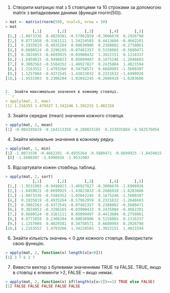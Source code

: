 1.	Створити матрицю mat з 5 стовпцями та 10 строками за допомогою matrix з випадковими даними (функція rnorm(50)).

```r
> mat <- matrix(rnorm(50), ncol=5, nrow = 10)
> mat
            [,1]       [,2]        [,3]       [,4]       [,5]
 [1,] -1.0073336  0.4029381 -0.57962959 -0.3006670  0.2926798
 [2,]  0.8771058 -0.3161111  1.34224583  0.4413604 -0.4662201
 [3,]  0.1935819 -0.4935264  0.08030906  0.2388802 -0.2758061
 [4,]  0.6680524 -0.3296165 -0.07481357  0.5158865 -0.5680471
 [5,]  0.3824953 -0.6699925 -0.03900432  1.3922151  0.1316337
 [6,] -1.8459815 -0.9490823  0.05099407  0.1675246 -1.2646683
 [7,]  0.3002563 -0.5584352 -1.46927827  0.2435884  1.4021594
 [8,]  1.2163552  1.4793266  0.34758571  0.6680993 -1.5600307
 [9,]  1.1257004 -0.4372545 -1.43823832  0.2321632 -1.6990926
[10,] -1.9531903  0.2306204 -1.02042245 -0.2686918 -1.6283686


2.	Знайти максимальне значення в кожному стовпці.
```r
> apply(mat, 2, max)
[1] 1.216355 1.479327 1.342246 1.392215 1.402159
```

3.	Знайти середнє (mean) значення кожного стовпця.
```r
> apply(mat, 2, mean)
[1] -0.004295819 -0.164113350 -0.280025185  0.333035884 -0.563576054
```

4.	Знайти мінімальне значення в кожному рядку.
```r
> apply(mat, 1, min)
[1] -1.0073336 -0.4662201 -0.4935264 -0.5680471 -0.6699925 -1.8459815 -1.4692783
 [8] -1.5600307 -1.6990926 -1.9531903
```

5.	Відсортувати кожен стовбець таблиці.
```r
> apply(mat, 2, sort)
            [,1]       [,2]        [,3]       [,4]       [,5]
 [1,] -1.9531903 -0.9490823 -1.46927827 -0.3006670 -1.6990926
 [2,] -1.8459815 -0.6699925 -1.43823832 -0.2686918 -1.6283686
 [3,] -1.0073336 -0.5584352 -1.02042245  0.1675246 -1.5600307
 [4,]  0.1935819 -0.4935264 -0.57962959  0.2321632 -1.2646683
 [5,]  0.3002563 -0.4372545 -0.07481357  0.2388802 -0.5680471
 [6,]  0.3824953 -0.3296165 -0.03900432  0.2435884 -0.4662201
 [7,]  0.6680524 -0.3161111  0.05099407  0.4413604 -0.2758061
 [8,]  0.8771058  0.2306204  0.08030906  0.5158865  0.1316337
 [9,]  1.1257004  0.4029381  0.34758571  0.6680993  0.2926798
[10,]  1.2163552  1.4793266  1.34224583  1.3922151  1.4021594

```

6.	Знайти кількість значень < 0 для кожного стовпця. Використати свою функцію.
```r
> apply(mat, 2, function(x) length(x[x<0]))
[1] 3 7 6 2 7
```

7.	Вивести вектор з булевими значеннями TRUE та FALSE. TRUE, якщо в стовпці є елементи >2, FALSE – якщо немає.
```r
> apply(mat, 2, function(x) if(length(x[x>2])>=1) TRUE else FALSE)
[1] FALSE FALSE FALSE FALSE FALSE
```
